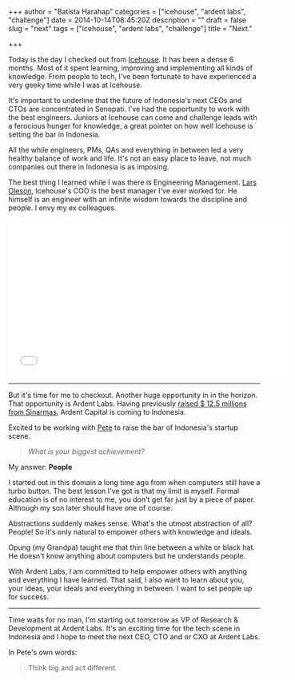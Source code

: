 +++
author = "Batista Harahap"
categories = ["icehouse", "ardent labs", "challenge"]
date = 2014-10-14T08:45:20Z
description = ""
draft = false
slug = "next"
tags = ["icehouse", "ardent labs", "challenge"]
title = "Next."

+++


Today is the day I checked out from [Icehouse](http://www.icehousecorp.com). It has been a dense 6 months. Most of it spent learning, improving and implementing all kinds of knowledge. From people to tech, I've been fortunate to have experienced a very geeky time while I was at Icehouse.

It's important to underline that the future of Indonesia's next CEOs and CTOs are concentrated in Senopati. I've had the opportunity to work with the best engineers. Juniors at Icehouse can come and challenge leads with a ferocious hunger for knowledge, a great pointer on how well Icehouse is setting the bar in Indonesia.

All the while engineers, PMs, QAs and everything in between led a very healthy balance of work and life. It's not an easy place to leave, not much companies out there in Indonesia is as imposing.

The best thing I learned while I was there is Engineering Management. [Lars Oleson](http://id.linkedin.com/in/oleson), Icehouse's COO is the best manager I've ever worked for. He himself is an engineer with an infinite wisdom towards the discipline and people. I envy my ex colleagues.

<iframe width="560" height="315" src="//www.youtube.com/embed/wwYXeXmrsMQ" frameborder="0" allowfullscreen></iframe>

---

But it's time for me to checkout. Another huge opportunity in in the horizon. That opportunity is Ardent Labs. Having previously [raised $ 12.5 millions from Sinarmas](http://en.dailysocial.net/post/ardent-capital-receives-12-5-million-funding-from-sinarmas-group-and-opens-indonesia-office), Ardent Capital is coming to Indonesia.

Excited to be working with [Pete](http://id.linkedin.com/in/goldpete) to raise the bar of Indonesia's startup scene.

> *What is your biggest achievement?*

My answer: **People**

I started out in this domain a long time ago from when computers still have a turbo button. The best lesson I've got is that my limit is myself. Formal education is of no interest to me, you don't get far just by a piece of paper. Although my son later should have one of course.

Abstractions suddenly makes sense. What's the utmost abstraction of all? People! So it's only natural to empower others with knowledge and ideals.

Opung (my Grandpa) taught me that thin line between a white or black hat. He doesn't know anything about computers but he understands people.

With Ardent Labs, I am committed to help empower others with anything and everything I have learned. That said, I also want to learn about you, your ideas, your ideals and everything in between. I want to set people up for success.

---

Time waits for no man, I'm starting out tomorrow as VP of Research & Development at Ardent Labs. It's an exciting time for the tech scene in Indonesia and I hope to meet the next CEO, CTO and or CXO at Ardent Labs.

In Pete's own words:

> Think big and act different.